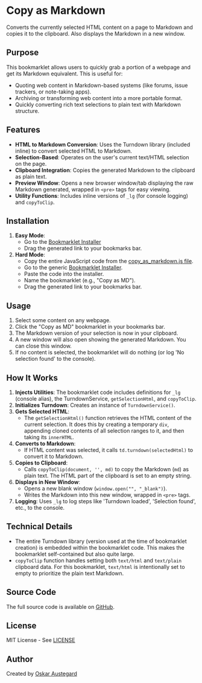 # Copy as Markdown

Converts the currently selected HTML content on a page to Markdown and copies it to the clipboard. Also displays the Markdown in a new window.

## Purpose

This bookmarklet allows users to quickly grab a portion of a webpage and get its Markdown equivalent. This is useful for:

-   Quoting web content in Markdown-based systems (like forums, issue trackers, or note-taking apps).
-   Archiving or transforming web content into a more portable format.
-   Quickly converting rich text selections to plain text with Markdown structure.

## Features

-   **HTML to Markdown Conversion**: Uses the Turndown library (included inline) to convert selected HTML to Markdown.
-   **Selection-Based**: Operates on the user's current text/HTML selection on the page.
-   **Clipboard Integration**: Copies the generated Markdown to the clipboard as plain text.
-   **Preview Window**: Opens a new browser window/tab displaying the raw Markdown generated, wrapped in `<pre>` tags for easy viewing.
-   **Utility Functions**: Includes inline versions of `_lg` (for console logging) and `copyToClip`.

## Installation

1.  **Easy Mode**:
    *   Go to the [Bookmarklet Installer](https://austegard.com/bookmarklet-installer.html?bookmarklet=copy_as_markdown.js)
    *   Drag the generated link to your bookmarks bar.
2.  **Hard Mode**:
    *   Copy the entire JavaScript code from the [copy_as_markdown.js file](https://github.com/oaustegard/bookmarklets/blob/main/copy_as_markdown.js).
    *   Go to the generic [Bookmarklet Installer](https://austegard.com/bookmarklet-installer.html).
    *   Paste the code into the installer.
    *   Name the bookmarklet (e.g., "Copy as MD").
    *   Drag the generated link to your bookmarks bar.

## Usage

1.  Select some content on any webpage.
2.  Click the "Copy as MD" bookmarklet in your bookmarks bar.
3.  The Markdown version of your selection is now in your clipboard.
4.  A new window will also open showing the generated Markdown. You can close this window.
5.  If no content is selected, the bookmarklet will do nothing (or log 'No selection found' to the console).

## How It Works

1.  **Injects Utilities**: The bookmarklet code includes definitions for `_lg` (console alias), the TurndownService, `getSelectionHtml`, and `copyToClip`.
2.  **Initializes Turndown**: Creates an instance of `TurndownService()`.
3.  **Gets Selected HTML**:
    *   The `getSelectionHtml()` function retrieves the HTML content of the current selection. It does this by creating a temporary `div`, appending cloned contents of all selection ranges to it, and then taking its `innerHTML`.
4.  **Converts to Markdown**:
    *   If HTML content was selected, it calls `td.turndown(selectedHtml)` to convert it to Markdown.
5.  **Copies to Clipboard**:
    *   Calls `copyToClip(document, '', md)` to copy the Markdown (`md`) as plain text. The HTML part of the clipboard is set to an empty string.
6.  **Displays in New Window**:
    *   Opens a new blank window (`window.open("", "_blank")`).
    *   Writes the Markdown into this new window, wrapped in `<pre>` tags.
7.  **Logging**: Uses `_lg` to log steps like 'Turndown loaded', 'Selection found', etc., to the console.

## Technical Details

-   The entire Turndown library (version used at the time of bookmarklet creation) is embedded within the bookmarklet code. This makes the bookmarklet self-contained but also quite large.
-   `copyToClip` function handles setting both `text/html` and `text/plain` clipboard data. For this bookmarklet, `text/html` is intentionally set to empty to prioritize the plain text Markdown.

## Source Code

The full source code is available on [GitHub](https://github.com/oaustegard/bookmarklets/blob/main/copy_as_markdown.js).

## License

MIT License - See [LICENSE](https://github.com/oaustegard/bookmarklets/blob/main/LICENSE)

## Author

Created by [Oskar Austegard](https://austegard.com)
